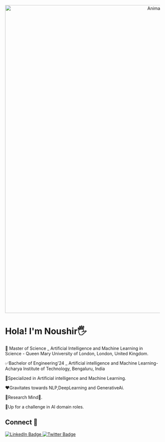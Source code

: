 <div id="header" align="center">
  <!img src="https://komarev.com/ghpvc/?username=Noushir&style=flat-square&color=blue" alt=""/>

  <img src="https://media.giphy.com/media/v1.Y2lkPTc5MGI3NjExaWJvemdkdXlzcjh3ZHgwOXV3M2t3NTR5M3B0amY5aTRmMnM2YWczaiZlcD12MV9pbnRlcm5hbF9naWZfYnlfaWQmY3Q9Zw/Fs4Fh8g3KxM3PEoGIB/giphy.gif" width="1000" alt="Animated GIF"/>
</div>

#  Hola! I'm Noushir🖐️

📖 Master of Science _ Artificial Intelligence and Machine Learning in Science - Queen Mary University of London, London, United Kingdom.

✅Bachelor of Engineering'24 _ Artificial intelligence and Machine Learning-Acharya Institute of Technology, Bengaluru, India

🤖Specialized in Artificial intelligence and Machine Learning.

❤️Gravitates towards NLP,DeepLearning and GenerativeAi.

🔬Research Mind🧠.

💼Up for a challenge in AI domain roles.


## Connect 🔗
<div id="badges">
  <a href="https://www.linkedin.com/in/mohammednoushir/">
    <img src="https://img.shields.io/badge/LinkedIn-blue?style=for-the-badge&logo=linkedin&logoColor=white" alt="LinkedIn Badge"/>
  </a>
 
  <a href="https://x.com/Md_Noushir">
    <img src="https://img.shields.io/badge/Twitter-blue?style=for-the-badge&logo=twitter&logoColor=white" alt="Twitter Badge"/>
  </a>
</div>

##


<!---
Noushir/Noushir is a ✨ special ✨ repository because its `README.md` (this file) appears on your GitHub profile.
You can click the Preview link to take a look at your changes.
--->
